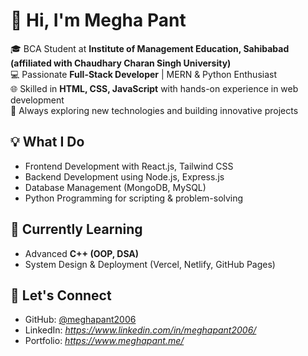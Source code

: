 # 👋 Hi, I'm Megha Pant  

🎓 BCA Student at **Institute of Management Education, Sahibabad (affiliated with Chaudhary Charan Singh University)**  
💻 Passionate **Full-Stack Developer** | MERN & Python Enthusiast  
🌐 Skilled in **HTML, CSS, JavaScript** with hands-on experience in web development  
🚀 Always exploring new technologies and building innovative projects  

## 💡 What I Do  
- Frontend Development with React.js, Tailwind CSS  
- Backend Development using Node.js, Express.js  
- Database Management (MongoDB, MySQL)  
- Python Programming for scripting & problem-solving  

## 📌 Currently Learning  
- Advanced **C++ (OOP, DSA)**  
- System Design & Deployment (Vercel, Netlify, GitHub Pages)  

## 🤝 Let's Connect  
- GitHub: [@meghapant2006](https://github.com/meghapant2006)  
- LinkedIn: *https://www.linkedin.com/in/meghapant2006/*  
- Portfolio: *https://www.meghapant.me/*  
